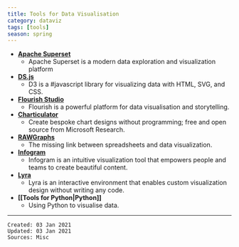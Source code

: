 ```yaml
---
title: Tools for Data Visualisation
category: dataviz
tags: [tools]
season: spring
---
```

 
* [**Apache Superset**](https://superset.apache.org/)
	* Apache Superset is a modern data exploration and visualization platform
* [**DS.js**](https://d3js.org/)
	* D3 is a #javascript library for visualizing data with HTML, SVG, and CSS.
* [**Flourish Studio**](https://flourish.studio/)
	* Flourish is a powerful platform for data visualisation and storytelling.
* [**Charticulator**](https://charticulator.com/)
	* Create bespoke chart designs without programming; free and open source from Microsoft Research.
* [**RAWGraphs**](https://rawgraphs.io/)
	* The missing link between spreadsheets and data visualization.
* [**Infogram**](https://infogram.com/)
	* Infogram is an intuitive visualization tool that empowers people and teams to create beautiful content.
* [**Lyra**](https://idl.cs.washington.edu/projects/lyra/)
	* Lyra is an interactive environment that enables custom visualization design without writing any code.
* **[[Tools for Python\|Python]]**
	* Using Python to visualise data.

---
 
    Created: 03 Jan 2021
    Updated: 03 Jan 2021
	Sources: Misc